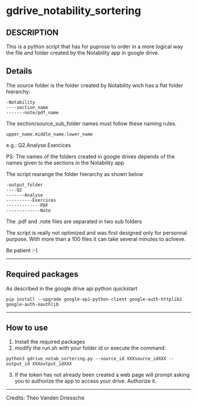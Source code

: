 # gdrive_notability_sortering

DESCRIPTION
---
This is a python script that has for puprose to order in a more logical way the file and folder created by the Notability app in google drive.



Details
---
The source folder is the folder created by Notability wich has a flat folder hierarchy:

```
-Notability
----section_name
-------note/pdf_name
```
The section/source_sub_folder names must follow these naming rules. 

```
upper_name.middle_name.lower_name
```

e.g.: Q2.Analyse.Exercices

PS: The names of the folders created in google drives depends of the names given to the sections in the Notability app

The script rearange the folder hierarchy as shown below
```
-output_folder
----Q2
-------Analyse
----------Exercices
-------------PDF
-------------Note
```
The .pdf and .note files are separated in two sub folders

The script is really not optimized and was first designed only for personnal purpose. 
With more than a 100 files it can take several minutes to achieve.

Be patient :-)

--------

Required packages
---
As described in the google drive api python quickstart

```unix
pip install --upgrade google-api-python-client google-auth-httplib2 google-auth-oauthlib
```

-------

How to use
---
1. Install the required packages
2. modify the run.sh with your folder id or execute the command:
```
python3 gdrive_notab_sortering.py --source_id XXXsource_idXXX --output_id XXXoutput_idXXX
```
3. If the token has not already been created a web page will prompt asking you to authorize the app to access your drive. Authorize it.

------
Credits: Théo Vanden Driessche